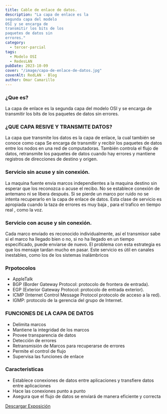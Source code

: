 ```yaml
---
title: Cable de enlace de datos.
description: "La capa de enlace es la
segunda capa del modelo
OSI y se encarga de
transmitir los bits de los
paquetes de datos sin
errores."
category:
  - tercer-parcial
tags:
  - Modelo OSI
  - RedesLAN
pubDate: 2023-10-09
cover: "/image/capa-de-enlace-de-datos.jpg"
coverAlt: RedLAN - Blog
author: Omar Camarillo
---
```

### ¿Que es?
La capa de enlace es la
segunda capa del modelo
OSI y se encarga de
transmitir los bits de los
paquetes de datos sin
errores.

### ¿QUE CAPA RESIVE Y TRANSMITE DATOS?
La capa que transmite los datos es la capa de
enlace, la cual también se conoce como capa
Se encarga de transmitir y recibir los
paquetes de datos entre los nodos en una red
de computadoras. También controla el flujo de
datos, retransmite los paquetes de datos
cuando hay errores y mantiene registros de
direcciones de destino y origen.

### Servicio sin acuse y sin conexión.
La maquina fuente envia marcos
independientes a la maquina destino sin
esperar que los reconozca o acuse el
recibo. No se establece conexión de
antemano ni se libera después. Si se pierde
un marco por ruido no se intenta
recuperarlo en la capa de enlace de datos.
Esta clase de servicio es apropiada cuando
la taza de errores es muy baja , para el
trafico en tiempo real , como la voz.

### Servicio con acuse y sin conexión.
Cada marco enviado es reconocido
individualmente, así el transmisor sabe si el
marco ha llegado bien o no, si no ha
llegado en un tiempo especificado, puede
enviarse de nuevo. El problema con esta
estrategia es que los mensaje tardan
mucho en pasar. Este servicio es útil en
canales inestables, como los de los
sistemas inalámbricos

### Prpotocolos
- AppleTalk
- BGP (Border Gateway Protocol: protocolo
de frontera de entrada).
- EGP (Exterior Gateway Protocol: protocolo
de entrada exterior).
- ICMP (Internet Control Message Protocol
protocolo de acceso a la red).
- IGMP: protocolo de la gerencia del grupo de Internet.

### FUNCIONES DE LA CAPA DE DATOS
- Delimita marcos
- Mantiene la integridad de los marcos
- Provee transparencia de datos
- Detección de errores
- Retransmisión de Marcos para recuperarse
de errores
- Permite el control de flujo
- Supervisa las funciones de enlace

### Caracteristicas 

- Establece conexiones de datos
entre aplicaciones y transfiere
datos entre aplicaciones
- Hace las conexiones punto a punto
- Asegura que el flujo de datos se
enviará de manera eficiente y
correcta

<a href="" download="expo" class="btn-download-post">Descargar Exposición</a>
